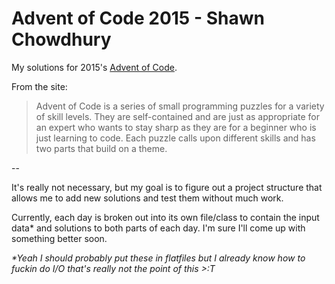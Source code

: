 Advent of Code 2015 - Shawn Chowdhury
=====================================

My solutions for 2015's [Advent of Code](http://adventofcode.com).

From the site:

>Advent of Code is a series of small programming puzzles for a variety of skill levels.
 They are self-contained and are just as appropriate for an expert who wants to stay 
 sharp as they are for a beginner who is just learning to code. Each puzzle calls upon 
 different skills and has two parts that build on a theme.

--

It's really not necessary, but my goal is to figure out a project structure that allows me to add new solutions and test them without much work. 

Currently, each day is broken out into its own file/class to contain the input data\* and solutions to both parts of each day. I'm sure I'll come up with something better soon.

_\*Yeah I should probably put these in flatfiles but I already know how to fuckin do I/O that's really not the point of this >:T_
